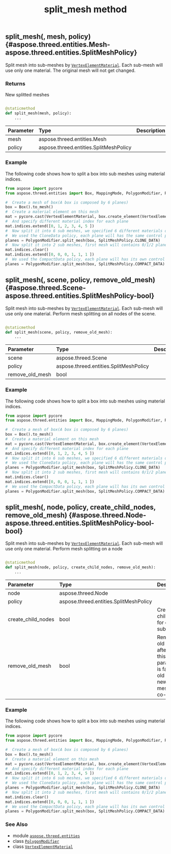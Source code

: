 ﻿---
title: split_mesh method
second_title: Aspose.3D for Python via .NET API References
description: 
type: docs
weight: 80
url: /python-net/aspose.threed.entities/polygonmodifier/split_mesh/
is_root: false
---

## split_mesh(, mesh, policy) {#aspose.threed.entities.Mesh-aspose.threed.entities.SplitMeshPolicy}

Split mesh into sub-meshes by [`VertexElementMaterial`](/3d/python-net/aspose.threed.entities/vertexelementmaterial).
Each sub-mesh will use only one material.
The original mesh will not get changed.


### Returns 


New splitted meshes


```python

@staticmethod
def split_mesh(mesh, policy):
    ...
```


| Parameter | Type | Description |
| :- | :- | :- |
| mesh | aspose.threed.entities.Mesh |  |
| policy | aspose.threed.entities.SplitMeshPolicy |  |

### Example 


The following code shows how to split a box into sub meshes using material indices.
		
```python
from aspose import pycore
from aspose.threed.entities import Box, MappingMode, PolygonModifier, ReferenceMode, SplitMeshPolicy, VertexElementMaterial, VertexElementType

#  Create a mesh of box(A box is composed by 6 planes)
box = Box().to_mesh()
#  Create a material element on this mesh
mat = pycore.cast(VertexElementMaterial, box.create_element(VertexElementType.MATERIAL, MappingMode.POLYGON, ReferenceMode.INDEX))
#  And specify different material index for each plane
mat.indices.extend([0, 1, 2, 3, 4, 5 ])
#  Now split it into 6 sub meshes, we specified 6 different materials on each plane, each plane will become a sub mesh.
#  We used the CloneData policy, each plane will has the same control point information or control point-based vertex element information.
planes = PolygonModifier.split_mesh(box, SplitMeshPolicy.CLONE_DATA)
#  Now split it into 2 sub meshes, first mesh will contains 0/1/2 planes, and second mesh will contains the 3/4/5th planes.
mat.indices.clear()
mat.indices.extend([0, 0, 0, 1, 1, 1 ])
#  We used the CompactData policy, each plane will has its own control point information or control point-based vertex element information.
planes = PolygonModifier.split_mesh(box, SplitMeshPolicy.COMPACT_DATA)

```


## split_mesh(, scene, policy, remove_old_mesh) {#aspose.threed.Scene-aspose.threed.entities.SplitMeshPolicy-bool}

Split mesh into sub-meshes by [`VertexElementMaterial`](/3d/python-net/aspose.threed.entities/vertexelementmaterial).
Each sub-mesh will use only one material.
Perform mesh splitting on all nodes of the scene.



```python

@staticmethod
def split_mesh(scene, policy, remove_old_mesh):
    ...
```


| Parameter | Type | Description |
| :- | :- | :- |
| scene | aspose.threed.Scene |  |
| policy | aspose.threed.entities.SplitMeshPolicy |  |
| remove_old_mesh | bool |  |

### Example 


The following code shows how to split a box into sub meshes using material indices.
		
```python
from aspose import pycore
from aspose.threed.entities import Box, MappingMode, PolygonModifier, ReferenceMode, SplitMeshPolicy, VertexElementMaterial, VertexElementType

#  Create a mesh of box(A box is composed by 6 planes)
box = Box().to_mesh()
#  Create a material element on this mesh
mat = pycore.cast(VertexElementMaterial, box.create_element(VertexElementType.MATERIAL, MappingMode.POLYGON, ReferenceMode.INDEX))
#  And specify different material index for each plane
mat.indices.extend([0, 1, 2, 3, 4, 5 ])
#  Now split it into 6 sub meshes, we specified 6 different materials on each plane, each plane will become a sub mesh.
#  We used the CloneData policy, each plane will has the same control point information or control point-based vertex element information.
planes = PolygonModifier.split_mesh(box, SplitMeshPolicy.CLONE_DATA)
#  Now split it into 2 sub meshes, first mesh will contains 0/1/2 planes, and second mesh will contains the 3/4/5th planes.
mat.indices.clear()
mat.indices.extend([0, 0, 0, 1, 1, 1 ])
#  We used the CompactData policy, each plane will has its own control point information or control point-based vertex element information.
planes = PolygonModifier.split_mesh(box, SplitMeshPolicy.COMPACT_DATA)

```


## split_mesh(, node, policy, create_child_nodes, remove_old_mesh) {#aspose.threed.Node-aspose.threed.entities.SplitMeshPolicy-bool-bool}

Split mesh into sub-meshes by [`VertexElementMaterial`](/3d/python-net/aspose.threed.entities/vertexelementmaterial).
Each sub-mesh will use only one material.
Perform mesh splitting on a node



```python

@staticmethod
def split_mesh(node, policy, create_child_nodes, remove_old_mesh):
    ...
```


| Parameter | Type | Description |
| :- | :- | :- |
| node | aspose.threed.Node |  |
| policy | aspose.threed.entities.SplitMeshPolicy |  |
| create_child_nodes | bool | Create child nodes for each sub-mesh. |
| remove_old_mesh | bool | Remove the old mesh after split, if this parameter is false, the old and new meshes will co-exists. |

### Example 


The following code shows how to split a box into sub meshes using material indices.
		
```python
from aspose import pycore
from aspose.threed.entities import Box, MappingMode, PolygonModifier, ReferenceMode, SplitMeshPolicy, VertexElementMaterial, VertexElementType

#  Create a mesh of box(A box is composed by 6 planes)
box = Box().to_mesh()
#  Create a material element on this mesh
mat = pycore.cast(VertexElementMaterial, box.create_element(VertexElementType.MATERIAL, MappingMode.POLYGON, ReferenceMode.INDEX))
#  And specify different material index for each plane
mat.indices.extend([0, 1, 2, 3, 4, 5 ])
#  Now split it into 6 sub meshes, we specified 6 different materials on each plane, each plane will become a sub mesh.
#  We used the CloneData policy, each plane will has the same control point information or control point-based vertex element information.
planes = PolygonModifier.split_mesh(box, SplitMeshPolicy.CLONE_DATA)
#  Now split it into 2 sub meshes, first mesh will contains 0/1/2 planes, and second mesh will contains the 3/4/5th planes.
mat.indices.clear()
mat.indices.extend([0, 0, 0, 1, 1, 1 ])
#  We used the CompactData policy, each plane will has its own control point information or control point-based vertex element information.
planes = PolygonModifier.split_mesh(box, SplitMeshPolicy.COMPACT_DATA)

```



### See Also
* module [`aspose.threed.entities`](../../)
* class [`PolygonModifier`](/3d/python-net/aspose.threed.entities/polygonmodifier)
* class [`VertexElementMaterial`](/3d/python-net/aspose.threed.entities/vertexelementmaterial)
